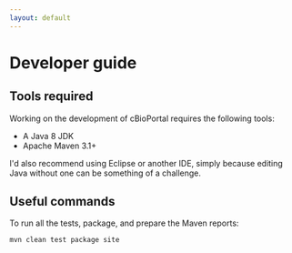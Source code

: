 ```yaml
---
layout: default
---
```


# Developer guide

## Tools required

Working on the development of cBioPortal requires the following tools:

* A Java 8 JDK
* Apache Maven 3.1+

I'd also recommend using Eclipse or another IDE, simply because editing Java without one can be something of a challenge.

## Useful commands

To run all the tests, package, and prepare the Maven reports:

    mvn clean test package site
